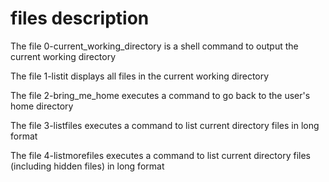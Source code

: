 # files description

The file 0-current_working_directory is a shell command to output the current working directory

The file 1-listit displays all files in the current working directory

The file 2-bring_me_home executes a command to go back to the user's home directory

The file 3-listfiles executes a command to list current directory files in long format

The file 4-listmorefiles executes a command to list current directory files (including hidden files) in long format
